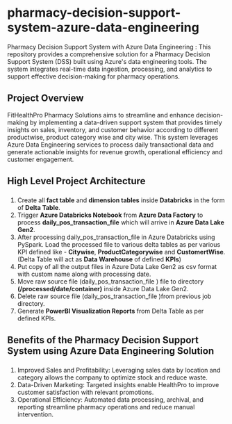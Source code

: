 # pharmacy-decision-support-system-azure-data-engineering
Pharmacy Decision Support System with Azure Data Engineering : This repository provides a comprehensive solution for a Pharmacy Decision Support System (DSS) built using Azure's data engineering tools. The system integrates real-time data ingestion, processing, and analytics to support effective decision-making for pharmacy operations.

## Project Overview 
FitHealthPro Pharmacy Solutions aims to streamline and enhance decision-making by implementing a data-driven support system that provides timely insights on sales, inventory, and customer behavior according to different productwise, product category wise and city wise. This system leverages Azure Data Engineering services to process daily transactional data and generate actionable insights for revenue growth, operational efficiency and customer engagement.

###

## High Level Project Architecture 
###
1) Create all **fact table** and **dimension tables** inside **Databricks** in the form of **Delta Table**.
2) Trigger **Azure Databricks Notebook** from **Azure Data Factory** to process **daily_pos_transaction_file** which will arrive in **Azure Data Lake Gen2**.
3) After processing daily_pos_transaction_file in Azure Databricks using PySpark. Load the processed file to various delta tables as per various KPI defined like - **Citywise**, **ProductCategorywise** and **CustomertWise**.(Delta Table will act as **Data Warehouse** of defined **KPIs**)
4) Put copy of all the output files in Azure Data Lake Gen2 as csv format with custom name along with processing date.
5) Move raw source file (daily_pos_transaction_file ) file to directory **(/processed/date/container)** inside Azure Data Lake Gen2.
6) Delete raw source file (daily_pos_transaction_file )from previous job directory.
7) Generate **PowerBI Visualization Reports** from Delta Table as per defined KPIs.


## Benefits of the Pharmacy Decision Support System using Azure Data Engineering Solution
###
1) Improved Sales and Profitability: Leveraging sales data by location and category allows the company to optimize stock and reduce waste.
2) Data-Driven Marketing: Targeted insights enable HealthPro to improve customer satisfaction with relevant promotions.
3) Operational Efficiency: Automated data processing, archival, and reporting streamline pharmacy operations and reduce manual intervention.
